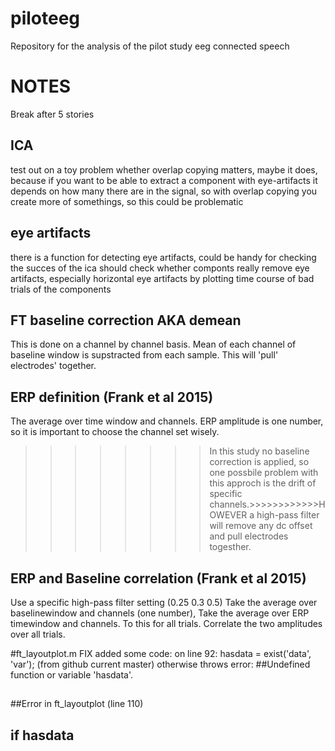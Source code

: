 # piloteeg

Repository for the analysis of the pilot study eeg connected speech


NOTES
=====
Break after 5 stories

ICA
------------------------------------------------------------------------------------------
test out on a toy problem whether overlap copying matters, maybe it does, because if you want to be able to extract a component with eye-artifacts it depends on how many there are in the signal, so with overlap copying you create more of somethings, so this could be problematic

eye artifacts
------------------------------------------------------------------------------------------
there is a function for detecting eye artifacts, could be handy for checking the succes of the ica
should check whether componts really remove eye artifacts, especially horizontal eye artifacts by plotting time course of bad trials of the components

FT baseline correction AKA demean
------------------------------------------------------------------------------------------
This is done  on a channel by channel basis. Mean of each channel of baseline window is supstracted from each sample. This will 'pull' electrodes' together.

ERP definition (Frank et al 2015)
------------------------------------------------------------------------------------------
The average over time window and channels. ERP amplitude is one number, so it is important to choose the channel set wisely. 
>>>>>>>>In this study no baseline correction is applied, so one possbile problem with this approch is the drift of specific channels.>>>>>>>>>>>>HOWEVER a high-pass filter will remove any dc offset and pull electrodes togesther.

ERP and Baseline correlation (Frank et al 2015)
------------------------------------------------------------------------------------------
Use a specific high-pass filter setting (0.25 0.3 0.5)
Take the average over baselinewindow and channels (one number), Take the average over ERP timewindow and channels. To this for all trials. Correlate the two amplitudes over all trials.





#ft_layoutplot.m FIX
added some code: on line 92: hasdata = exist('data', 'var'); (from github current master) otherwise throws error:
##Undefined function or variable 'hasdata'.
##
##Error in ft_layoutplot (line 110)
##  if hasdata

